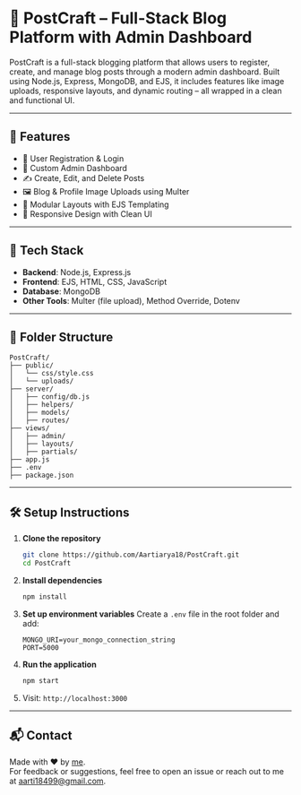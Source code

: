 # 📝 PostCraft – Full-Stack Blog Platform with Admin Dashboard

PostCraft is a full-stack blogging platform that allows users to register, create, and manage blog posts through a modern admin dashboard. Built using Node.js, Express, MongoDB, and EJS, it includes features like image uploads, responsive layouts, and dynamic routing – all wrapped in a clean and functional UI.

---

## 🚀 Features

- 👤 User Registration & Login
- 🧠 Custom Admin Dashboard
- ✍️ Create, Edit, and Delete Posts
- 🖼️ Blog & Profile Image Uploads using Multer
- 🧩 Modular Layouts with EJS Templating
- 📱 Responsive Design with Clean UI

---

## 🔧 Tech Stack

- **Backend**: Node.js, Express.js
- **Frontend**: EJS, HTML, CSS, JavaScript
- **Database**: MongoDB
- **Other Tools**: Multer (file upload), Method Override, Dotenv

---

## 📂 Folder Structure

```
PostCraft/
├── public/
│   └── css/style.css
│   └── uploads/
├── server/
│   ├── config/db.js
│   ├── helpers/
│   ├── models/
│   ├── routes/
├── views/
│   ├── admin/
│   ├── layouts/
│   ├── partials/
├── app.js
├── .env
├── package.json
```

---

## 🛠️ Setup Instructions

1. **Clone the repository**
   ```bash
   git clone https://github.com/Aartiarya18/PostCraft.git
   cd PostCraft
   ```

2. **Install dependencies**
   ```bash
   npm install
   ```

3. **Set up environment variables**
   Create a `.env` file in the root folder and add:
   ```
   MONGO_URI=your_mongo_connection_string
   PORT=5000
   ```

4. **Run the application**
   ```bash
   npm start
   ```

5. Visit: `http://localhost:3000`

---


## 📬 Contact

Made with ❤️ by [me](https://github.com/Aartiarya18).  
For feedback or suggestions, feel free to open an issue or reach out to me at [aarti18499@gmail.com](aarti18499@gmail.com).

